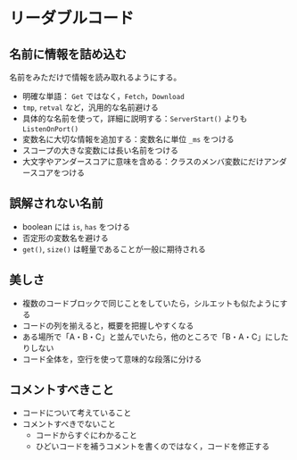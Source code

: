 # リーダブルコード
## 名前に情報を詰め込む
名前をみただけで情報を読み取れるようにする。
- 明確な単語： `Get` ではなく，`Fetch`，`Download`
- `tmp`, `retval` など，汎用的な名前避ける
- 具体的な名前を使って，詳細に説明する：`ServerStart()` よりも `ListenOnPort()`
- 変数名に大切な情報を追加する：変数名に単位 `_ms` をつける
- スコープの大きな変数には長い名前をつける
- 大文字やアンダースコアに意味を含める：クラスのメンバ変数にだけアンダースコアをつける

## 誤解されない名前
- boolean には `is`, `has` をつける
- 否定形の変数名を避ける
- `get()`, `size()` は軽量であることが一般に期待される

## 美しさ
- 複数のコードブロックで同じことをしていたら，シルエットも似たようにする
- コードの列を揃えると，概要を把握しやすくなる
- ある場所で「A・B・C」と並んでいたら，他のところで「B・A・C」にしたりしない
- コード全体を，空行を使って意味的な段落に分ける

## コメントすべきこと
- コードについて考えていること
- コメントすべきでないこと
  - コードからすぐにわかること
  - ひどいコードを補うコメントを書くのではなく，コードを修正する
